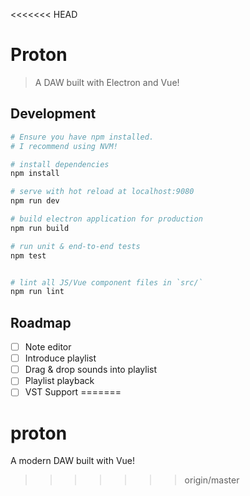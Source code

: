 <<<<<<< HEAD
# Proton

> A DAW built with Electron and Vue!

## Development

``` bash
# Ensure you have npm installed.
# I recommend using NVM!

# install dependencies
npm install

# serve with hot reload at localhost:9080
npm run dev

# build electron application for production
npm run build

# run unit & end-to-end tests
npm test


# lint all JS/Vue component files in `src/`
npm run lint

```

## Roadmap
- [ ] Note editor
- [ ] Introduce playlist
- [ ] Drag & drop sounds into playlist
- [ ] Playlist playback
- [ ] VST Support
=======
# proton
A modern DAW built with Vue!
>>>>>>> origin/master
